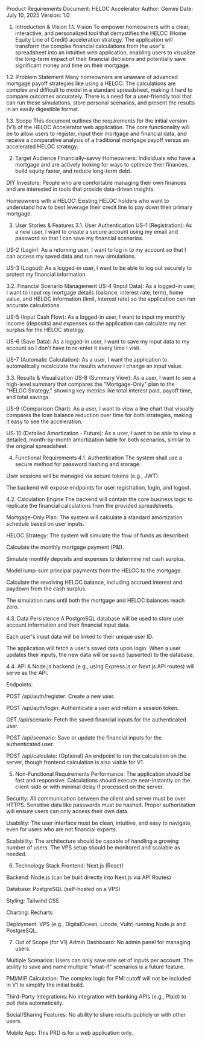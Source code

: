 Product Requirements Document: HELOC Accelerator
Author: Gemini
Date: July 10, 2025
Version: 1.0

1. Introduction & Vision
1.1. Vision
To empower homeowners with a clear, interactive, and personalized tool that demystifies the HELOC (Home Equity Line of Credit) acceleration strategy. The application will transform the complex financial calculations from the user's spreadsheet into an intuitive web application, enabling users to visualize the long-term impact of their financial decisions and potentially save significant money and time on their mortgage.

1.2. Problem Statement
Many homeowners are unaware of advanced mortgage payoff strategies like using a HELOC. The calculations are complex and difficult to model in a standard spreadsheet, making it hard to compare outcomes accurately. There is a need for a user-friendly tool that can run these simulations, store personal scenarios, and present the results in an easily digestible format.

1.3. Scope
This document outlines the requirements for the initial version (V1) of the HELOC Accelerator web application. The core functionality will be to allow users to register, input their mortgage and financial data, and receive a comparative analysis of a traditional mortgage payoff versus an accelerated HELOC strategy.

2. Target Audience
Financially-savvy Homeowners: Individuals who have a mortgage and are actively looking for ways to optimize their finances, build equity faster, and reduce long-term debt.

DIY Investors: People who are comfortable managing their own finances and are interested in tools that provide data-driven insights.

Homeowners with a HELOC: Existing HELOC holders who want to understand how to best leverage their credit line to pay down their primary mortgage.

3. User Stories & Features
3.1. User Authentication
US-1 (Registration): As a new user, I want to create a secure account using my email and password so that I can save my financial scenarios.

US-2 (Login): As a returning user, I want to log in to my account so that I can access my saved data and run new simulations.

US-3 (Logout): As a logged-in user, I want to be able to log out securely to protect my financial information.

3.2. Financial Scenario Management
US-4 (Input Data): As a logged-in user, I want to input my mortgage details (balance, interest rate, term), home value, and HELOC information (limit, interest rate) so the application can run accurate calculations.

US-5 (Input Cash Flow): As a logged-in user, I want to input my monthly income (deposits) and expenses so the application can calculate my net surplus for the HELOC strategy.

US-6 (Save Data): As a logged-in user, I want to save my input data to my account so I don't have to re-enter it every time I visit.

US-7 (Automatic Calculation): As a user, I want the application to automatically recalculate the results whenever I change an input value.

3.3. Results & Visualization
US-8 (Summary View): As a user, I want to see a high-level summary that compares the "Mortgage-Only" plan to the "HELOC Strategy," showing key metrics like total interest paid, payoff time, and total savings.

US-9 (Comparison Chart): As a user, I want to view a line chart that visually compares the loan balance reduction over time for both strategies, making it easy to see the acceleration.

US-10 (Detailed Amortization - Future): As a user, I want to be able to view a detailed, month-by-month amortization table for both scenarios, similar to the original spreadsheet.

4. Functional Requirements
4.1. Authentication
The system shall use a secure method for password hashing and storage.

User sessions will be managed via secure tokens (e.g., JWT).

The backend will expose endpoints for user registration, login, and logout.

4.2. Calculation Engine
The backend will contain the core business logic to replicate the financial calculations from the provided spreadsheets.

Mortgage-Only Plan: The system will calculate a standard amortization schedule based on user inputs.

HELOC Strategy: The system will simulate the flow of funds as described:

Calculate the monthly mortgage payment (P&I).

Simulate monthly deposits and expenses to determine net cash surplus.

Model lump-sum principal payments from the HELOC to the mortgage.

Calculate the revolving HELOC balance, including accrued interest and paydown from the cash surplus.

The simulation runs until both the mortgage and HELOC balances reach zero.

4.3. Data Persistence
A PostgreSQL database will be used to store user account information and their financial input data.

Each user's input data will be linked to their unique user ID.

The application will fetch a user's saved data upon login. When a user updates their inputs, the new data will be saved (upserted) to the database.

4.4. API
A Node.js backend (e.g., using Express.js or Next.js API routes) will serve as the API.

Endpoints:

POST /api/auth/register: Create a new user.

POST /api/auth/login: Authenticate a user and return a session token.

GET /api/scenario: Fetch the saved financial inputs for the authenticated user.

POST /api/scenario: Save or update the financial inputs for the authenticated user.

POST /api/calculate: (Optional) An endpoint to run the calculation on the server, though frontend calculation is also viable for V1.

5. Non-Functional Requirements
Performance: The application should be fast and responsive. Calculations should execute near-instantly on the client-side or with minimal delay if processed on the server.

Security: All communication between the client and server must be over HTTPS. Sensitive data like passwords must be hashed. Proper authorization will ensure users can only access their own data.

Usability: The user interface must be clean, intuitive, and easy to navigate, even for users who are not financial experts.

Scalability: The architecture should be capable of handling a growing number of users. The VPS setup should be monitored and scalable as needed.

6. Technology Stack
Frontend: Next.js (React)

Backend: Node.js (can be built directly into Next.js via API Routes)

Database: PostgreSQL (self-hosted on a VPS)

Styling: Tailwind CSS

Charting: Recharts

Deployment: VPS (e.g., DigitalOcean, Linode, Vultr) running Node.js and PostgreSQL.

7. Out of Scope (for V1)
Admin Dashboard: No admin panel for managing users.

Multiple Scenarios: Users can only save one set of inputs per account. The ability to save and name multiple "what-if" scenarios is a future feature.

PMI/MIP Calculation: The complex logic for PMI cutoff will not be included in V1 to simplify the initial build.

Third-Party Integrations: No integration with banking APIs (e.g., Plaid) to pull data automatically.

Social/Sharing Features: No ability to share results publicly or with other users.

Mobile App: This PRD is for a web application only.
